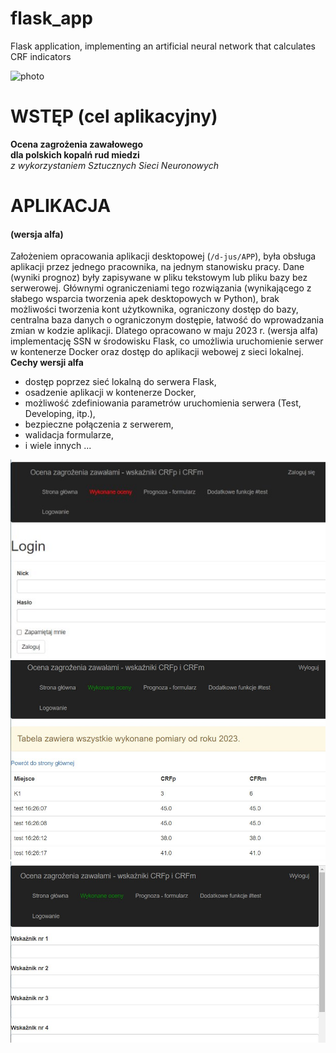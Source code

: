 # flask_app
Flask application, implementing an artificial neural network that calculates CRF indicators

![photo](logoprojekt.ico)
# WSTĘP (cel aplikacyjny)
**Ocena zagrożenia zawałowego <br>
dla polskich kopalń rud miedzi** <br>
*z wykorzystaniem Sztucznych Sieci Neuronowych*

# APLIKACJA 
#### (wersja alfa)

Założeniem opracowania aplikacji desktopowej (`/d-jus/APP`), była obsługa aplikacji przez jednego pracownika, na jednym stanowisku pracy. Dane (wyniki prognoz) były zapisywane w pliku tekstowym lub pliku bazy bez serwerowej. Głównymi ograniczeniami tego rozwiązania (wynikającego z słabego wsparcia tworzenia apek desktopowych w Python), brak możliwości tworzenia kont użytkownika, ograniczony dostęp do bazy, centralna baza danych o ograniczonym dostępie, łatwość do wprowadzania zmian w kodzie aplikacji. Dlatego opracowano w maju 2023 r. (wersja alfa) implementację SSN w środowisku Flask, co umożliwia uruchomienie serwer w kontenerze Docker oraz dostęp do aplikacji webowej z sieci lokalnej. 
<br>
**Cechy wersji alfa**<br>
- dostęp poprzez sieć lokalną do serwera Flask,
- osadzenie aplikacji w kontenerze Docker,
- możliwość zdefiniowania parametrów uruchomienia serwera (Test, Developing, itp.),
- bezpieczne połączenia z serwerem,
- walidacja formularze,
- i wiele innych ...

![photo](app_screen_1.jpg)
![photo](app_screen_2.jpg)
![photo](app_screen_3.jpg)